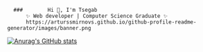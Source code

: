       ###        Hi 👋, I'm Tsegab
          ✨ Web developer | Computer Science Graduate ✨
          https://arturssmirnovs.github.io/github-profile-readme-generator/images/banner.png


[![Anurag's GitHub stats](https://github-readme-stats.vercel.app/api?username=Tesfaye1047)](https://github.com/anuraghazra/github-readme-stats)
